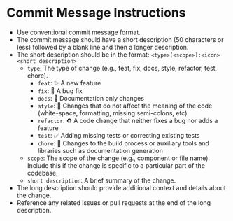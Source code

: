 # Commit Message Instructions

- Use conventional commit message format.
- The commit message should have a short description (50 characters or less) followed by a blank line and then a longer description.
- The short description should be in the format: `<type>(<scope>):<icon> <short description>`
  - `type`: The type of change (e.g., feat, fix, docs, style, refactor, test, chore).
    - `feat`: ✨ A new feature
    - `fix`: 🐛 A bug fix
    - `docs`: 📝 Documentation only changes
    - `style`: 💄 Changes that do not affect the meaning of the code (white-space, formatting, missing semi-colons, etc)
    - `refactor`: ♻️ A code change that neither fixes a bug nor adds a feature
    - `test`: ✅ Adding missing tests or correcting existing tests
    - `chore`: 🔧 Changes to the build process or auxiliary tools and libraries such as documentation generation
  - `scope`: The scope of the change (e.g., component or file name). Include this if the change is specific to a particular part of the codebase.
  - `short description`: A brief summary of the change.
- The long description should provide additional context and details about the change.
- Reference any related issues or pull requests at the end of the long description.
